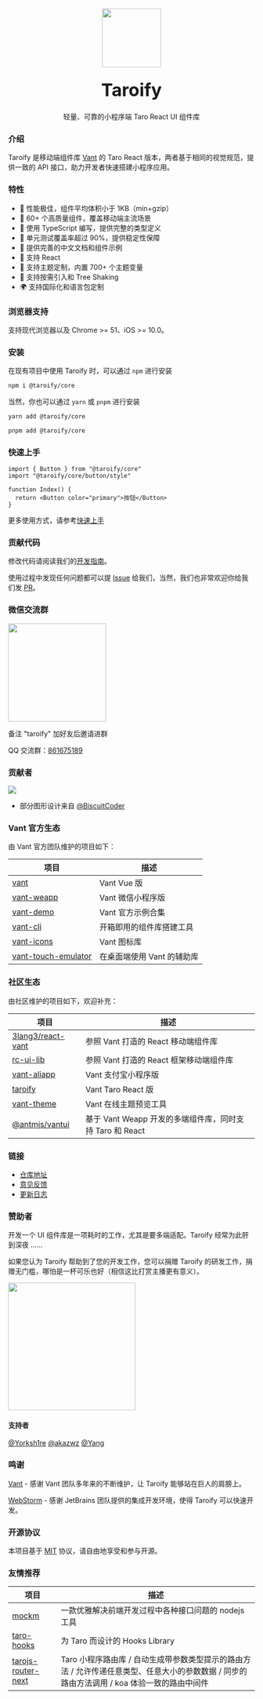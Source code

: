 <div class="taroify-docs-card">
  <div style="padding-top: 20px; text-align: center" >
    <img style="width: 120px; height: 120px; margin: 16px 0;" src="https://img.yzcdn.cn/vant/logo.png">
    <h2 style="margin: 0; font-size: 36px; line-height: 60px;">Taroify</h2>
    <p>轻量、可靠的小程序端 Taro React UI 组件库</p>
  </div>
</div>

### 介绍

Taroify 是移动端组件库 [Vant](https://github.com/youzan/vant) 的 Taro React 版本，两者基于相同的视觉规范，提供一致的 API 接口，助力开发者快速搭建小程序应用。

### 特性

- 🚀 性能极佳，组件平均体积小于 1KB（min+gzip）
- 💎 60+ 个高质量组件，覆盖移动端主流场景
- 💪 使用 TypeScript 编写，提供完整的类型定义
- 💪 单元测试覆盖率超过 90%，提供稳定性保障
- 📖 提供完善的中文文档和组件示例
- 🍭 支持 React
- 🍭 支持主题定制，内置 700+ 个主题变量
- 🍭 支持按需引入和 Tree Shaking
- 🌍 支持国际化和语言包定制

### 浏览器支持

支持现代浏览器以及 Chrome >= 51、iOS >= 10.0。

### 安装

在现有项目中使用 Taroify 时，可以通过 `npm` 进行安装

```bash
npm i @taroify/core
```

当然，你也可以通过 `yarn` 或 `pnpm` 进行安装

```bash
yarn add @taroify/core

pnpm add @taroify/core
```

### 快速上手

```tsx
import { Button } from "@taroify/core"
import "@taroify/core/button/style"

function Index() {
  return <Button color="primary">按钮</Button>
}
```

更多使用方式，请参考[快速上手](https://taroify.gitee.io/taroify.com/quickstart/)

### 贡献代码

修改代码请阅读我们的[开发指南](https://taroify.gitee.io/taroify.com/contribution/)。

使用过程中发现任何问题都可以提 [Issue](https://github.com/mallfoundry/taroify/issues)
给我们，当然，我们也非常欢迎你给我们发 [PR](https://github.com/mallfoundry/taroify/pulls)。

### 微信交流群

<img src="https://gitee.com/mallfoundry/taroify/raw/main/wechat-qrcode.png" width="200" style="margin: 0; width: 200px; height: 200px;"  />

<p>备注 "taroify" 加好友后邀请进群</p>

QQ 交流群：[861675189](https://jq.qq.com/?_wv=1027&k=G4Bvbk6B)

### 贡献者

<a href="https://github.com/mallfoundry/taroify/graphs/contributors">
  <img src="https://opencollective.com/taroify/contributors.svg?width=890&button=false"/>
</a>

- 部分图形设计来自 [@BiscuitCoder](https://uyyu.xyz/)

###  Vant 官方生态

由 Vant 官方团队维护的项目如下：

| 项目 | 描述 |
| --- | --- |
| [vant](https://github.com/youzan/vant) | Vant Vue 版 |
| [vant-weapp](https://github.com/youzan/vant-weapp) | Vant 微信小程序版 |
| [vant-demo](https://github.com/youzan/vant-demo) | Vant 官方示例合集 |
| [vant-cli](https://github.com/youzan/vant/tree/dev/packages/vant-cli) | 开箱即用的组件库搭建工具 |
| [vant-icons](https://github.com/youzan/vant/tree/dev/packages/vant-icons) | Vant 图标库 |
| [vant-touch-emulator](https://github.com/youzan/vant/tree/dev/packages/vant-touch-emulator) | 在桌面端使用 Vant 的辅助库 |

### 社区生态

由社区维护的项目如下，欢迎补充：

| 项目 | 描述 |
| --- | --- |
| [3lang3/react-vant](https://github.com/3lang3/react-vant) | 参照 Vant 打造的 React 移动端组件库 |
| [rc-ui-lib](https://github.com/rancui/rc-ui-lib) | 参照 Vant 打造的 React 框架移动端组件库 |
| [vant-aliapp](https://github.com/ant-move/Vant-Aliapp) | Vant 支付宝小程序版 |
| [taroify](https://gitee.com/mallfoundry/taroify) | Vant Taro React 版 |
| [vant-theme](https://github.com/Aisen60/vant-theme) | Vant 在线主题预览工具 |
| [@antmjs/vantui](https://github.com/antmjs/vantui) | 基于 Vant Weapp 开发的多端组件库，同时支持 Taro 和 React |

### 链接

- [仓库地址](https://github.com/mallfoundry/taroify)
- [意见反馈](https://github.com/mallfoundry/taroify/issues)
- [更新日志](https://taroify.gitee.io/taroify.com/changelog/)

### 赞助者

开发一个 UI 组件库是一项耗时的工作，尤其是要多端适配。Taroify 经常为此肝到深夜 ……

如果您认为 Taroify 帮助到了您的开发工作，您可以捐赠 Taroify 的研发工作，捐赠无门槛，哪怕是一杯可乐也好（相信这比打赏主播更有意义）。

<img src="https://gitee.com/mallfoundry/taroify/raw/main/wechatpay.png" width="260" style="width: 260px;" />

#### 支持者

<a href="https://github.com/Yorksh1re">@Yorksh1re</a>
<a href="https://github.com/akazwz">@akazwz</a>
<a href="https://github.com/programmer-yang">@Yang</a>

### 鸣谢

[Vant](https://github.com/youzan/vant) - 感谢 Vant 团队多年来的不断维护，让 Taroify 能够站在巨人的肩膀上。

[WebStorm](https://www.jetbrains.com) - 感谢 JetBrains 团队提供的集成开发环境，使得 Taroify 可以快速开发。

### 开源协议

本项目基于 [MIT](https://zh.wikipedia.org/wiki/MIT%E8%A8%B1%E5%8F%AF%E8%AD%89) 协议，请自由地享受和参与开源。

###  友情推荐

| 项目 | 描述 |
| --- | --- |
| [mockm](https://github.com/wll8/mockm) | 一款优雅解决前端开发过程中各种接口问题的 nodejs 工具 |
| [taro-hooks](https://github.com/innocces/taro-hooks) | 为 Taro 而设计的 Hooks Library |
| [tarojs-router-next](https://github.com/lblblong/tarojs-router-next) | Taro 小程序路由库 / 自动生成带参数类型提示的路由方法 / 允许传递任意类型、任意大小的参数数据 / 同步的路由方法调用 / koa 体验一致的路由中间件 |
